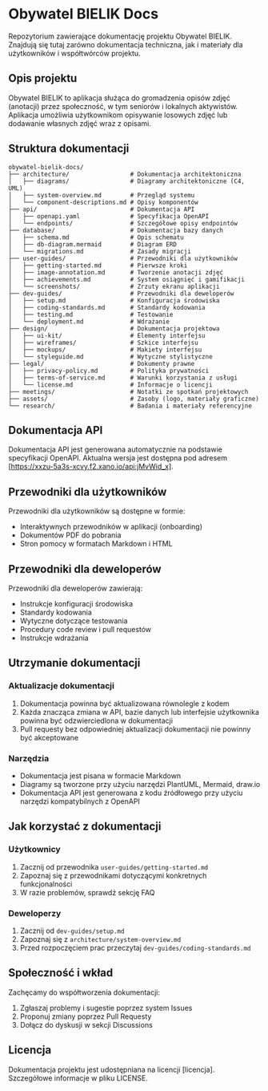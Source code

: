 # Obywatel BIELIK Docs

Repozytorium zawierające dokumentację projektu Obywatel BIELIK. Znajdują się tutaj zarówno dokumentacja techniczna, jak i materiały dla użytkowników i współtwórców projektu.

## Opis projektu

Obywatel BIELIK to aplikacja służąca do gromadzenia opisów zdjęć (anotacji) przez społeczność, w tym seniorów i lokalnych aktywistów. Aplikacja umożliwia użytkownikom opisywanie losowych zdjęć lub dodawanie własnych zdjęć wraz z opisami.

## Struktura dokumentacji

```
obywatel-bielik-docs/
├── architecture/                 # Dokumentacja architektoniczna
│   ├── diagrams/                 # Diagramy architektoniczne (C4, UML)
│   ├── system-overview.md        # Przegląd systemu
│   └── component-descriptions.md # Opisy komponentów
├── api/                          # Dokumentacja API
│   ├── openapi.yaml              # Specyfikacja OpenAPI
│   └── endpoints/                # Szczegółowe opisy endpointów
├── database/                     # Dokumentacja bazy danych
│   ├── schema.md                 # Opis schematu
│   ├── db-diagram.mermaid        # Diagram ERD
│   └── migrations.md             # Zasady migracji
├── user-guides/                  # Przewodniki dla użytkowników
│   ├── getting-started.md        # Pierwsze kroki
│   ├── image-annotation.md       # Tworzenie anotacji zdjęć
│   ├── achievements.md           # System osiągnięć i gamifikacji
│   └── screenshots/              # Zrzuty ekranu aplikacji
├── dev-guides/                   # Przewodniki dla deweloperów
│   ├── setup.md                  # Konfiguracja środowiska
│   ├── coding-standards.md       # Standardy kodowania
│   ├── testing.md                # Testowanie
│   └── deployment.md             # Wdrażanie
├── design/                       # Dokumentacja projektowa
│   ├── ui-kit/                   # Elementy interfejsu
│   ├── wireframes/               # Szkice interfejsu
│   ├── mockups/                  # Makiety interfejsu
│   └── styleguide.md             # Wytyczne stylistyczne
├── legal/                        # Dokumenty prawne
│   ├── privacy-policy.md         # Polityka prywatności
│   ├── terms-of-service.md       # Warunki korzystania z usługi
│   └── license.md                # Informacje o licencji
├── meetings/                     # Notatki ze spotkań projektowych
├── assets/                       # Zasoby (logo, materiały graficzne)
└── research/                     # Badania i materiały referencyjne
```

## Dokumentacja API

Dokumentacja API jest generowana automatycznie na podstawie specyfikacji OpenAPI. Aktualna wersja jest dostępna pod adresem [https://xxzu-5a3s-xcvy.f2.xano.io/api:jMvWid_x].

## Przewodniki dla użytkowników

Przewodniki dla użytkowników są dostępne w formie:
- Interaktywnych przewodników w aplikacji (onboarding)
- Dokumentów PDF do pobrania
- Stron pomocy w formatach Markdown i HTML

## Przewodniki dla deweloperów

Przewodniki dla deweloperów zawierają:
- Instrukcje konfiguracji środowiska
- Standardy kodowania
- Wytyczne dotyczące testowania
- Procedury code review i pull requestów
- Instrukcje wdrażania

## Utrzymanie dokumentacji

### Aktualizacje dokumentacji

1. Dokumentacja powinna być aktualizowana równolegle z kodem
2. Każda znacząca zmiana w API, bazie danych lub interfejsie użytkownika powinna być odzwierciedlona w dokumentacji
3. Pull requesty bez odpowiedniej aktualizacji dokumentacji nie powinny być akceptowane

### Narzędzia

- Dokumentacja jest pisana w formacie Markdown
- Diagramy są tworzone przy użyciu narzędzi PlantUML, Mermaid, draw.io
- Dokumentacja API jest generowana z kodu źródłowego przy użyciu narzędzi kompatybilnych z OpenAPI

## Jak korzystać z dokumentacji

### Użytkownicy

1. Zacznij od przewodnika `user-guides/getting-started.md`
2. Zapoznaj się z przewodnikami dotyczącymi konkretnych funkcjonalności
3. W razie problemów, sprawdź sekcję FAQ

### Deweloperzy

1. Zacznij od `dev-guides/setup.md`
2. Zapoznaj się z `architecture/system-overview.md`
3. Przed rozpoczęciem prac przeczytaj `dev-guides/coding-standards.md`

## Społeczność i wkład

Zachęcamy do współtworzenia dokumentacji:

1. Zgłaszaj problemy i sugestie poprzez system Issues
2. Proponuj zmiany poprzez Pull Requesty
3. Dołącz do dyskusji w sekcji Discussions

## Licencja

Dokumentacja projektu jest udostępniana na licencji [licencja]. Szczegółowe informacje w pliku LICENSE.
